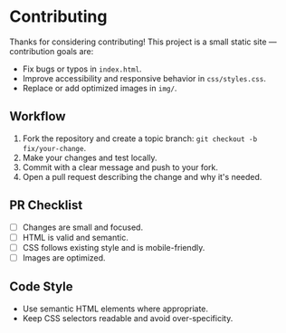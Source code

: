 Contributing
============

Thanks for considering contributing! This project is a small static site — contribution goals are:

- Fix bugs or typos in `index.html`.
- Improve accessibility and responsive behavior in `css/styles.css`.
- Replace or add optimized images in `img/`.

Workflow
--------

1. Fork the repository and create a topic branch: `git checkout -b fix/your-change`.
2. Make your changes and test locally.
3. Commit with a clear message and push to your fork.
4. Open a pull request describing the change and why it's needed.

PR Checklist
------------

- [ ] Changes are small and focused.
- [ ] HTML is valid and semantic.
- [ ] CSS follows existing style and is mobile-friendly.
- [ ] Images are optimized.

Code Style
----------

- Use semantic HTML elements where appropriate.
- Keep CSS selectors readable and avoid over-specificity.
